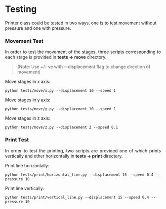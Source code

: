 # Testing

<p>Printer class could be tested in two ways, one is to test movement without pressure and one with pressure.</p>

### Movement Test
<p align="justify">In order to test the movement of the stages, three scripts corresponding to each stage is provided in <b>tests -> move</b> directory.</p>

> (Note: Use +/- ve with --displacement flag to change direction of movement)

Move stages in x axis:

```
python tests/move/x.py --displacement 10 --speed 1
```

Move stages in y axis:

```
python tests/move/y.py --displacement 10 --speed 1
```

Move stages in z axis:

```
python tests/move/z.py --displacement 2 --speed 0.1
```

### Print Test
<p align="justify">In order to test the printing, two scripts are provided one of which prints vertically and other horizontally in <b>tests -> print</b> directory.</p>

Print line horizontally:

```
python tests/print/horizontal_line.py --displacement 15 --speed 0.4 --pressure 10
```

Print line vertically:

```
python tests/print/vertical_line.py --displacement 15 --speed 0.4 --pressure 10
```
